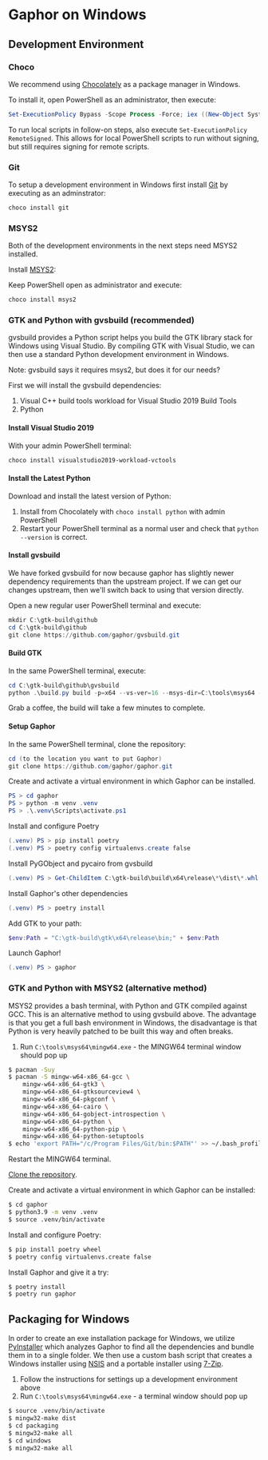 # Gaphor on Windows

## Development Environment

### Choco
We recommend using [Chocolately](https://chocolatey.org/) as a package manager
in Windows.

To install it, open PowerShell as an administrator, then execute:

```PowerShell
Set-ExecutionPolicy Bypass -Scope Process -Force; iex ((New-Object System.Net.WebClient).DownloadString('https://community.chocolatey.org/install.ps1'))
```

To run local scripts in follow-on steps, also execute
`Set-ExecutionPolicy RemoteSigned`. This allows for local PowerShell scripts
to run without signing, but still requires signing for remote scripts.

### Git
To setup a development environment in Windows first install
[Git](https://gitforwindows.org) by executing as an adminstrator:

```PowerShell
choco install git
```

### MSYS2
Both of the development environments in the next steps need MSYS2 installed.

Install [MSYS2](http://www.msys2.org/):

Keep PowerShell open as administrator and execute:
```PowerShell
choco install msys2
```

### GTK and Python with gvsbuild (recommended)
gvsbuild provides a Python script helps you build the GTK library stack for
Windows using Visual Studio. By compiling GTK with Visual Studio, we can then
use a standard Python development environment in Windows.

Note: gvsbuild says it requires msys2, but does it for our needs?

First we will install the gvsbuild dependencies:
1. Visual C++ build tools workload for Visual Studio 2019 Build Tools
1. Python

#### Install Visual Studio 2019
With your admin PowerShell terminal:

```PowerShell
choco install visualstudio2019-workload-vctools
```

#### Install the Latest Python

Download and install the latest version of Python:

1. Install from Chocolately with `choco install python` with admin PowerShell
1. Restart your PowerShell terminal as a normal user and check that `python --version` is correct.

#### Install gvsbuild
We have forked gvsbuild for now because gaphor has slightly newer dependency
requirements than the upstream project. If we can get our changes upstream,
then we'll switch back to using that version directly.

Open a new regular user PowerShell terminal and execute:

```PowerShell
mkdir C:\gtk-build\github
cd C:\gtk-build\github
git clone https://github.com/gaphor/gvsbuild.git

```

#### Build GTK

In the same PowerShell terminal, execute:

```PowerShell
cd C:\gtk-build\github\gvsbuild
python .\build.py build -p=x64 --vs-ver=16 --msys-dir=C:\tools\msys64 --enable-gi --py-wheel --gtk3-ver=3.24 gobject-introspection gtk3 pycairo pygobject adwaita-icon-theme hicolor-icon-theme
```
Grab a coffee, the build will take a few minutes to complete.

#### Setup Gaphor

In the same PowerShell terminal, clone the repository:
```PowerShell
cd (to the location you want to put Gaphor)
git clone https://github.com/gaphor/gaphor.git
```

Create and activate a virtual environment in which Gaphor can be installed.
```PowerShell
PS > cd gaphor
PS > python -m venv .venv
PS > .\.venv\Scripts\activate.ps1
```

Install and configure Poetry
```PowerShell
(.venv) PS > pip install poetry
(.venv) PS > poetry config virtualenvs.create false
```

Install PyGObject and pycairo from gvsbuild
```PowerShell
(.venv) PS > Get-ChildItem C:\gtk-build\build\x64\release\*\dist\*.whl | ForEach-Object -process { pip install $_ }
```

Install Gaphor's other dependencies
```PowerShell
(.venv) PS > poetry install
```

Add GTK to your path:
```PowerShell
$env:Path = "C:\gtk-build\gtk\x64\release\bin;" + $env:Path
```

Launch Gaphor!
```PowerShell
(.venv) PS > gaphor
```

### GTK and Python with MSYS2 (alternative method)
MSYS2 provides a bash terminal, with Python and GTK compiled against GCC. This
is an alternative method to using gvsbuild above. The advantage is that you get
a full bash environment in Windows, the disadvantage is that Python is very
heavily patched to be built this way and often breaks.

1) Run `C:\tools\msys64\mingw64.exe` - the MINGW64 terminal window should pop up

```bash
$ pacman -Suy
$ pacman -S mingw-w64-x86_64-gcc \
    mingw-w64-x86_64-gtk3 \
    mingw-w64-x86_64-gtksourceview4 \
    mingw-w64-x86_64-pkgconf \
    mingw-w64-x86_64-cairo \
    mingw-w64-x86_64-gobject-introspection \
    mingw-w64-x86_64-python \
    mingw-w64-x86_64-python-pip \
    mingw-w64-x86_64-python-setuptools
$ echo 'export PATH="/c/Program Files/Git/bin:$PATH"' >> ~/.bash_profile
```

Restart the MINGW64 terminal.

[Clone the
repository](https://help.github.com/en/github/creating-cloning-and-archiving-repositories/cloning-a-repository).

Create and activate a virtual environment in which Gaphor can be installed:
```bash
$ cd gaphor
$ python3.9 -m venv .venv
$ source .venv/bin/activate
```

Install and configure Poetry:
```bash
$ pip install poetry wheel
$ poetry config virtualenvs.create false
```

Install Gaphor and give it a try:
```bash
$ poetry install
$ poetry run gaphor
```

## Packaging for Windows

In order to create an exe installation package for Windows, we utilize
[PyInstaller](https://pyinstaller.org) which analyzes Gaphor to find all the
dependencies and bundle them in to a single folder. We then use a custom bash
script that creates a Windows installer using
[NSIS](https://nsis.sourceforge.io/Main_Page) and a portable installer using
[7-Zip](https://www.7-zip.org).

1. Follow the instructions for settings up a development environment above
1. Run ``C:\tools\msys64\mingw64.exe`` - a terminal window should pop up
```bash
$ source .venv/bin/activate
$ mingw32-make dist
$ cd packaging
$ mingw32-make all
$ cd windows
$ mingw32-make all
```
